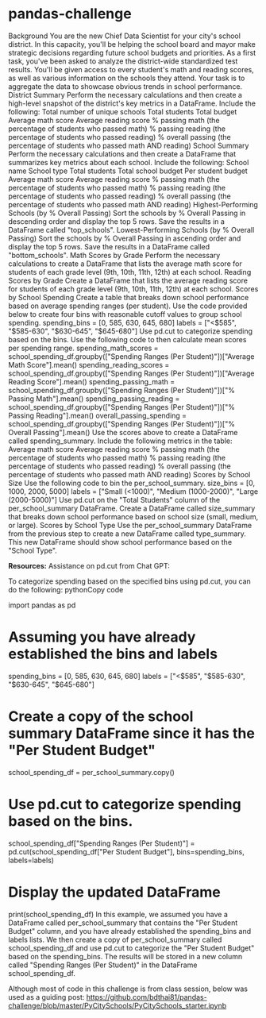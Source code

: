 # pandas-challenge
Background
You are the new Chief Data Scientist for your city's school district. In this capacity, you'll be helping the school board and mayor make strategic decisions regarding future school budgets and priorities.
As a first task, you've been asked to analyze the district-wide standardized test results. You'll be given access to every student's math and reading scores, as well as various information on the schools they attend. Your task is to aggregate the data to showcase obvious trends in school performance.
District Summary
Perform the necessary calculations and then create a high-level snapshot of the district's key metrics in a DataFrame.
Include the following:
Total number of unique schools
Total students
Total budget
Average math score
Average reading score
% passing math (the percentage of students who passed math)
% passing reading (the percentage of students who passed reading)
% overall passing (the percentage of students who passed math AND reading)
School Summary
Perform the necessary calculations and then create a DataFrame that summarizes key metrics about each school.
Include the following:
School name
School type
Total students
Total school budget
Per student budget
Average math score
Average reading score
% passing math (the percentage of students who passed math)
% passing reading (the percentage of students who passed reading)
% overall passing (the percentage of students who passed math AND reading)
Highest-Performing Schools (by % Overall Passing)
Sort the schools by % Overall Passing in descending order and display the top 5 rows.
Save the results in a DataFrame called "top_schools".
Lowest-Performing Schools (by % Overall Passing)
Sort the schools by % Overall Passing in ascending order and display the top 5 rows.
Save the results in a DataFrame called "bottom_schools".
Math Scores by Grade
Perform the necessary calculations to create a DataFrame that lists the average math score for students of each grade level (9th, 10th, 11th, 12th) at each school.
Reading Scores by Grade
Create a DataFrame that lists the average reading score for students of each grade level (9th, 10th, 11th, 12th) at each school.
Scores by School Spending
Create a table that breaks down school performance based on average spending ranges (per student).
Use the code provided below to create four bins with reasonable cutoff values to group school spending.
spending_bins = [0, 585, 630, 645, 680]
labels = ["<$585", "$585-630", "$630-645", "$645-680"]
Use pd.cut to categorize spending based on the bins.
Use the following code to then calculate mean scores per spending range.
spending_math_scores = school_spending_df.groupby(["Spending Ranges (Per Student)"])["Average Math Score"].mean()
spending_reading_scores = school_spending_df.groupby(["Spending Ranges (Per Student)"])["Average Reading Score"].mean()
spending_passing_math = school_spending_df.groupby(["Spending Ranges (Per Student)"])["% Passing Math"].mean()
spending_passing_reading = school_spending_df.groupby(["Spending Ranges (Per Student)"])["% Passing Reading"].mean()
overall_passing_spending = school_spending_df.groupby(["Spending Ranges (Per Student)"])["% Overall Passing"].mean()
Use the scores above to create a DataFrame called spending_summary.
Include the following metrics in the table:
Average math score
Average reading score
% passing math (the percentage of students who passed math)
% passing reading (the percentage of students who passed reading)
% overall passing (the percentage of students who passed math AND reading)
Scores by School Size
Use the following code to bin the per_school_summary.
size_bins = [0, 1000, 2000, 5000]
labels = ["Small (<1000)", "Medium (1000-2000)", "Large (2000-5000)"]
Use pd.cut on the "Total Students" column of the per_school_summary DataFrame.
Create a DataFrame called size_summary that breaks down school performance based on school size (small, medium, or large).
Scores by School Type
Use the per_school_summary DataFrame from the previous step to create a new DataFrame called type_summary.
This new DataFrame should show school performance based on the "School Type".





**Resources:**
Assistance on pd.cut from Chat GPT:

To categorize spending based on the specified bins using pd.cut, you can do the following:
pythonCopy code

import pandas as pd

# Assuming you have already established the bins and labels
spending_bins = [0, 585, 630, 645, 680]
labels = ["<$585", "$585-630", "$630-645", "$645-680"]

# Create a copy of the school summary DataFrame since it has the "Per Student Budget"
school_spending_df = per_school_summary.copy()

# Use pd.cut to categorize spending based on the bins.
school_spending_df["Spending Ranges (Per Student)"] = pd.cut(school_spending_df["Per Student Budget"], bins=spending_bins, labels=labels)

# Display the updated DataFrame
print(school_spending_df)
In this example, we assumed you have a DataFrame called per_school_summary that contains the "Per Student Budget" column, and you have already established the spending_bins and labels lists. We then create a copy of per_school_summary called school_spending_df and use pd.cut to categorize the "Per Student Budget" based on the spending_bins. The results will be stored in a new column called "Spending Ranges (Per Student)" in the DataFrame school_spending_df.

Although most of code in this challenge is from class session, below was used as a guiding post:
https://github.com/bdthai81/pandas-challenge/blob/master/PyCitySchools/PyCitySchools_starter.ipynb
